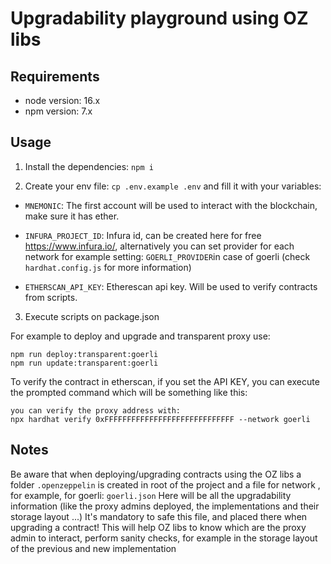 # Upgradability playground using OZ libs

## Requirements

- node version: 16.x
- npm version: 7.x

## Usage

1. Install the dependencies: `npm i`

2. Create your env file: `cp .env.example .env` and fill it with your variables:

- `MNEMONIC`: The first account will be used to interact with the blockchain, make sure it has ether.

- `INFURA_PROJECT_ID`: Infura id, can be created here for free https://www.infura.io/, alternatively you can set provider for each network for example setting: `GOERLI_PROVIDER`in case of goerli (check `hardhat.config.js` for more information)

- `ETHERSCAN_API_KEY`: Etherescan api key. Will be used to verify contracts from scripts.

3. Execute scripts on package.json

For example to deploy and upgrade and transparent proxy use:

```
npm run deploy:transparent:goerli
npm run update:transparent:goerli
```

To verify the contract in etherscan, if you set the API KEY, you can execute the prompted command which will be something like this:

```
you can verify the proxy address with:
npx hardhat verify 0xFFFFFFFFFFFFFFFFFFFFFFFFFFFFF --network goerli
```

## Notes

Be aware that when deploying/upgrading contracts using the OZ libs a folder `.openzeppelin` is created in root of the project and a file for network , for example, for goerli: `goerli.json`
Here will be all the upgradability information (like the proxy admins deployed, the implementations and their storage layout ...)
It's mandatory to safe this file, and placed there when upgrading a contract!
This will help OZ libs to know which are the proxy admin to interact, perform sanity checks, for example in the storage layout of the previous and new implementation
